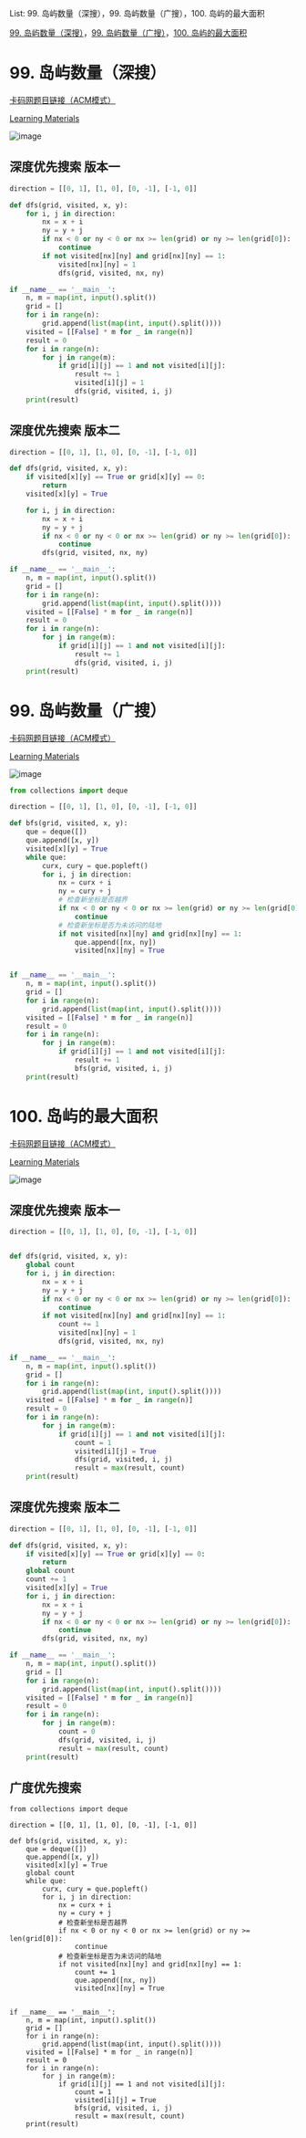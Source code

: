 List: 99. 岛屿数量（深搜），99. 岛屿数量（广搜），100. 岛屿的最大面积

[99. 岛屿数量（深搜）](#01)，[99. 岛屿数量（广搜）](#02)，[100. 岛屿的最大面积](#03)

# <span id="01">99. 岛屿数量（深搜）</span>

[卡码网题目链接（ACM模式）](https://kamacoder.com/problempage.php?pid=1171) 

[Learning Materials](https://www.programmercarl.com/kamacoder/0099.%E5%B2%9B%E5%B1%BF%E7%9A%84%E6%95%B0%E9%87%8F%E6%B7%B1%E6%90%9C.html)

![image](../images/GraphTheory(2)-1.png)

## 深度优先搜索 版本一

```python
direction = [[0, 1], [1, 0], [0, -1], [-1, 0]]

def dfs(grid, visited, x, y):
    for i, j in direction:
        nx = x + i
        ny = y + j
        if nx < 0 or ny < 0 or nx >= len(grid) or ny >= len(grid[0]):
            continue
        if not visited[nx][ny] and grid[nx][ny] == 1:
            visited[nx][ny] = 1
            dfs(grid, visited, nx, ny)

if __name__ == '__main__':
    n, m = map(int, input().split())
    grid = []
    for i in range(n):
        grid.append(list(map(int, input().split())))
    visited = [[False] * m for _ in range(n)]
    result = 0
    for i in range(n):
        for j in range(m):
            if grid[i][j] == 1 and not visited[i][j]:
                result += 1
                visited[i][j] = 1
                dfs(grid, visited, i, j)
    print(result)
```

## 深度优先搜索 版本二

```python
direction = [[0, 1], [1, 0], [0, -1], [-1, 0]]

def dfs(grid, visited, x, y):
    if visited[x][y] == True or grid[x][y] == 0:
        return
    visited[x][y] = True

    for i, j in direction:
        nx = x + i
        ny = y + j
        if nx < 0 or ny < 0 or nx >= len(grid) or ny >= len(grid[0]):
            continue
        dfs(grid, visited, nx, ny)

if __name__ == '__main__':
    n, m = map(int, input().split())
    grid = []
    for i in range(n):
        grid.append(list(map(int, input().split())))
    visited = [[False] * m for _ in range(n)]
    result = 0
    for i in range(n):
        for j in range(m):
            if grid[i][j] == 1 and not visited[i][j]:
                result += 1
                dfs(grid, visited, i, j)
    print(result)
```

# <span id="02">99. 岛屿数量（广搜）</span>

[卡码网题目链接（ACM模式）](https://kamacoder.com/problempage.php?pid=1171) 

[Learning Materials](https://www.programmercarl.com/kamacoder/0099.%E5%B2%9B%E5%B1%BF%E7%9A%84%E6%95%B0%E9%87%8F%E5%B9%BF%E6%90%9C.html#%E6%80%9D%E8%B7%AF)

![image](../images/GraphTheory(2)-2.png)

```python
from collections import deque

direction = [[0, 1], [1, 0], [0, -1], [-1, 0]]

def bfs(grid, visited, x, y):
    que = deque([])
    que.append([x, y])
    visited[x][y] = True
    while que:
        curx, cury = que.popleft()
        for i, j in direction:
            nx = curx + i
            ny = cury + j
            # 检查新坐标是否越界
            if nx < 0 or ny < 0 or nx >= len(grid) or ny >= len(grid[0]):
                continue
            # 检查新坐标是否为未访问的陆地
            if not visited[nx][ny] and grid[nx][ny] == 1:
                que.append([nx, ny])
                visited[nx][ny] = True


if __name__ == '__main__':
    n, m = map(int, input().split())
    grid = []
    for i in range(n):
        grid.append(list(map(int, input().split())))
    visited = [[False] * m for _ in range(n)]
    result = 0
    for i in range(n):
        for j in range(m):
            if grid[i][j] == 1 and not visited[i][j]:
                result += 1
                bfs(grid, visited, i, j)
    print(result)
```

# <span id="03">100. 岛屿的最大面积</span>

[卡码网题目链接（ACM模式）](https://kamacoder.com/problempage.php?pid=1172) 

[Learning Materials](https://www.programmercarl.com/kamacoder/0100.%E5%B2%9B%E5%B1%BF%E7%9A%84%E6%9C%80%E5%A4%A7%E9%9D%A2%E7%A7%AF.html#%E6%80%9D%E8%B7%AF)

![image](../images/GraphTheory(2)-2.png)


## 深度优先搜索 版本一

```python
direction = [[0, 1], [1, 0], [0, -1], [-1, 0]]


def dfs(grid, visited, x, y):
    global count
    for i, j in direction:
        nx = x + i
        ny = y + j
        if nx < 0 or ny < 0 or nx >= len(grid) or ny >= len(grid[0]):
            continue
        if not visited[nx][ny] and grid[nx][ny] == 1:
            count += 1
            visited[nx][ny] = 1
            dfs(grid, visited, nx, ny)

if __name__ == '__main__':
    n, m = map(int, input().split())
    grid = []
    for i in range(n):
        grid.append(list(map(int, input().split())))
    visited = [[False] * m for _ in range(n)]
    result = 0
    for i in range(n):
        for j in range(m):
            if grid[i][j] == 1 and not visited[i][j]:
                count = 1
                visited[i][j] = True
                dfs(grid, visited, i, j)
                result = max(result, count)
    print(result)
```

## 深度优先搜索 版本二

```python
direction = [[0, 1], [1, 0], [0, -1], [-1, 0]]

def dfs(grid, visited, x, y):
    if visited[x][y] == True or grid[x][y] == 0:
        return
    global count
    count += 1
    visited[x][y] = True
    for i, j in direction:
        nx = x + i
        ny = y + j
        if nx < 0 or ny < 0 or nx >= len(grid) or ny >= len(grid[0]):
            continue
        dfs(grid, visited, nx, ny)

if __name__ == '__main__':
    n, m = map(int, input().split())
    grid = []
    for i in range(n):
        grid.append(list(map(int, input().split())))
    visited = [[False] * m for _ in range(n)]
    result = 0
    for i in range(n):
        for j in range(m):
            count = 0
            dfs(grid, visited, i, j)
            result = max(result, count)
    print(result)
```


## 广度优先搜索

```
from collections import deque

direction = [[0, 1], [1, 0], [0, -1], [-1, 0]]

def bfs(grid, visited, x, y):
    que = deque([])
    que.append([x, y])
    visited[x][y] = True
    global count
    while que:
        curx, cury = que.popleft()
        for i, j in direction:
            nx = curx + i
            ny = cury + j
            # 检查新坐标是否越界
            if nx < 0 or ny < 0 or nx >= len(grid) or ny >= len(grid[0]):
                continue
            # 检查新坐标是否为未访问的陆地
            if not visited[nx][ny] and grid[nx][ny] == 1:
                count += 1
                que.append([nx, ny])
                visited[nx][ny] = True


if __name__ == '__main__':
    n, m = map(int, input().split())
    grid = []
    for i in range(n):
        grid.append(list(map(int, input().split())))
    visited = [[False] * m for _ in range(n)]
    result = 0
    for i in range(n):
        for j in range(m):
            if grid[i][j] == 1 and not visited[i][j]:
                count = 1
                visited[i][j] = True
                bfs(grid, visited, i, j)
                result = max(result, count)
    print(result)
```
